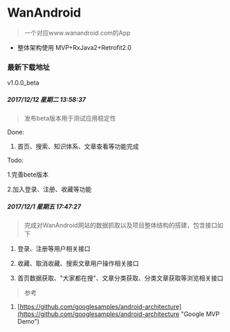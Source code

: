 # WanAndroid

> 一个对应www.wanandroid.com的App

+ 整体架构使用 MVP+RxJava2+Retrofit2.0

### 最新下载地址

  v1.0.0_beta

##### 2017/12/12 星期二 13:58:37 

> 发布beta版本用于测试应用稳定性

Done:

 1. 首页、搜索、知识体系、文章查看等功能完成

Todo:

  1.完善bete版本

  2.加入登录、注册、收藏等功能 

##### 2017/12/1 星期五 17:47:27 

 > 完成对WanAndroid网站的数据抓取以及项目整体结构的搭建，包含接口如下

 1. 登录、注册等用户相关接口

 2. 收藏、取消收藏、搜索文章用户操作相关接口 

 3. 首页数据获取、"大家都在搜"、文章分类获取、分类文章获取等浏览相关接口
 
> 参考

 1. [https://github.com/googlesamples/android-architecture](https://github.com/googlesamples/android-architecture "Google MVP Demo")


